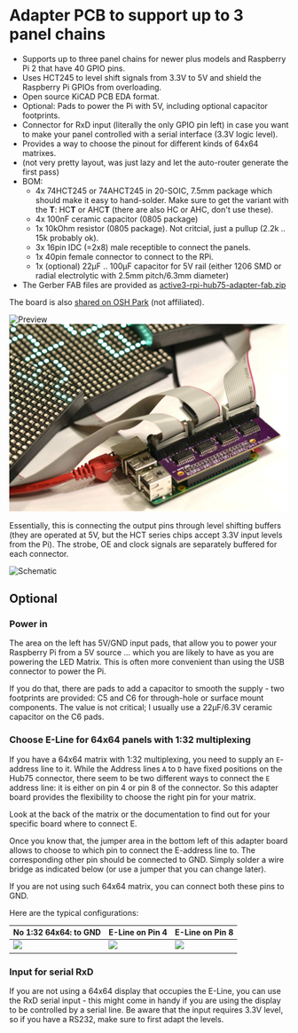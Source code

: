 Adapter PCB to support up to 3 panel chains
===========================================

   * Supports up to three panel chains for newer plus models and
     Raspberry Pi 2 that have 40 GPIO pins.
   * Uses HCT245 to level shift signals from 3.3V to 5V and shield
     the Raspberry Pi GPIOs from overloading.
   * Open source KiCAD PCB EDA format.
   * Optional: Pads to power the Pi with 5V, including optional capacitor footprints.
   * Connector for RxD input (literally the only GPIO pin left) in case you want to
     make your panel controlled with a serial interface (3.3V logic level).
   * Provides a way to choose the pinout for different kinds of 64x64 matrixes.
   * (not very pretty layout, was just lazy and let the auto-router generate the first pass)
   * BOM:
     - 4x 74HCT245 or 74AHCT245 in 20-SOIC, 7.5mm package which should make
     it easy to hand-solder. Make sure to get the variant with the **T**: HC**T** or AHC**T**
     (there are also HC or AHC, don't use these).
     - 4x 100nF ceramic capacitor (0805 package)
     - 1x 10kOhm resistor (0805 package). Not critcial, just a pullup (2.2k .. 15k probably ok).
     - 3x 16pin IDC (=2x8) male receptible to connect the panels.
     - 1x 40pin female connector to connect to the RPi.
     - 1x (optional) 22μF .. 100μF capacitor for 5V rail (either 1206 SMD or
       radial electrolytic with 2.5mm pitch/6.3mm diameter)
   * The Gerber FAB files are provided as [active3-rpi-hub75-adapter-fab.zip](./active3-rpi-hub75-adapter-fab.zip)

The board is also [shared on OSH Park][osh-active3] (not affiliated).

![Preview][rendering]
![Real World][real-world]

Essentially, this is connecting the output pins through level shifting buffers (they
are operated at 5V, but the HCT series chips accept 3.3V input levels from the Pi). The
strobe, OE and clock signals are separately buffered for each connector.

![Schematic][schematic]

## Optional

### Power in

The area on the left has 5V/GND input pads, that allow you to power your Raspberry Pi from
a 5V source ... which you are likely to have as you are powering the LED Matrix. This is often
more convenient than using the USB connector to power the Pi.

If you do that, there are pads to add a capacitor to smooth the supply - two footprints are
provided: C5 and C6 for through-hole or surface mount components. The value is not critical;
I usually use a 22μF/6.3V ceramic capacitor on the C6 pads.

### Choose E-Line for 64x64 panels with 1:32 multiplexing

If you have a 64x64 matrix with 1:32 multiplexing, you need to supply an `E`-address line to it.
While the Address lines `A` to `D` have fixed positions on the Hub75 connector, there
seem to be two different ways to connect the `E` address line: it is either on pin 4 or pin 8
of the connector. So this adapter board provides the flexibility to choose the right pin for
your matrix.

Look at the back of the matrix or the documentation to find out for your specific board where
to connect E.

Once you know that, the jumper area in the bottom left of this adapter board allows to choose
to which pin to connect the E-address line to. The corresponding other pin should be connected
to GND. Simply solder a wire bridge as indicated below (or use a jumper that you can change later).

If you are not using such 64x64 matrix, you can connect both these pins to GND.

Here are the typical configurations:

No 1:32 64x64: to GND    | E-Line on Pin 4   | E-Line on Pin 8|
-------------------------|-------------------|----------------
![][config-default]      |![][config-pin4]   |![][config-pin8]

### Input for serial RxD

If you are not using a 64x64 display that occupies the E-Line, you can use the RxD serial input -
this might come in handy if you are using the display to be controlled by a serial line. Be aware
that the input requires 3.3V level, so if you have a RS232, make sure to first adapt the levels.

[rendering]: ../../img/active3-pcb.png
[config-default]: ../../img/active3-pcb-config-default.png
[config-pin4]: ../../img/active3-pcb-config-pin4.png
[config-pin8]: ../../img/active3-pcb-config-pin8.png
[schematic]: ../../img/active3-schematic.png
[real-world]: ../../img/three-parallel-panels-soic.jpg
[osh-active3]: https://oshpark.com/shared_projects/6xAD1VXr